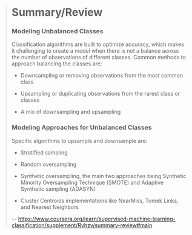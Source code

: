 > # Summary/Review
> 
> ### **Modeling Unbalanced Classes**
> 
> Classification algorithms are built to optimize accuracy, which makes it challenging to create a model when there is not a balance across the number of observations of different classes. Common methods to approach balancing the classes are:
> 
> *   Downsampling or removing observations from the most common class
> 
> *   Upsampling or duplicating observations from the rarest class or classes
> 
> *   A mix of downsampling and upsampling
> 
> ### **Modeling Approaches for Unbalanced Classes**
> 
> Specific algorithms to upsample and downsample are:
> 
> *   Stratified sampling
> 
> *   Random oversampling
> 
> *   Synthetic oversampling, the main two approaches being Synthetic Minority Oversampling Technique (SMOTE) and Adaptive Synthetic sampling (ADASYN)
> 
> *   Cluster Centroids implementations like NearMiss, Tomek Links, and Nearest Neighbors
>
> -- https://www.coursera.org/learn/supervised-machine-learning-classification/supplement/Rvhzv/summary-review#main
